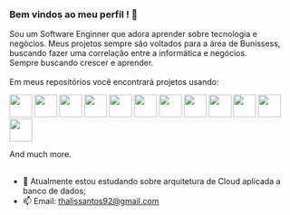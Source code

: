 ### Bem vindos ao meu perfil !  👋
  Sou um Software Enginner que adora aprender sobre tecnologia e negócios. Meus projetos sempre são voltados para a área de Bunissess, buscando fazer uma correlação entre a informática e negócios. <br/> 
  Sempre buscando crescer e aprender.
  <br/> <br/> 
Em meus repositórios você encontrará projetos usando: <br/> 
  <div>
    <img src="https://cdn.jsdelivr.net/gh/devicons/devicon/icons/javascript/javascript-original.svg" width="40px" />
    <img src="https://cdn.jsdelivr.net/gh/devicons/devicon/icons/typescript/typescript-original.svg"  width="40px" />
    <img src="https://cdn.jsdelivr.net/gh/devicons/devicon/icons/python/python-original.svg" width="40px" />
    <img src="https://cdn.jsdelivr.net/gh/devicons/devicon/icons/go/go-original.svg" width="40px" />
    <img src="https://cdn.jsdelivr.net/gh/devicons/devicon/icons/react/react-original.svg" width="40px" />
    <img src="https://cdn.jsdelivr.net/gh/devicons/devicon/icons/nextjs/nextjs-original-wordmark.svg" width="40px" />
    <img src="https://cdn.jsdelivr.net/gh/devicons/devicon/icons/nodejs/nodejs-original.svg" width="40px" />
    <img src="https://cdn.jsdelivr.net/gh/devicons/devicon/icons/graphql/graphql-plain-wordmark.svg" width="40px" />
    <img src="https://user-images.githubusercontent.com/63565773/158056419-bead7734-70dd-4bbb-885e-ccc54a9c872c.jpg" width="40px" />
    <img src="https://cdn.jsdelivr.net/gh/devicons/devicon/icons/terraform/terraform-original.svg" width="40px" />
    <img src="https://cdn.jsdelivr.net/gh/devicons/devicon/icons/docker/docker-original.svg" width="40px" />
    <img src="https://cdn.jsdelivr.net/gh/devicons/devicon/icons/kubernetes/kubernetes-plain.svg" width="40px" />
  
  </div>

  And much more.<br/> <br/> 

- 🔭 Atualmente estou estudando sobre arquitetura de Cloud aplicada a banco de dados; 
- 📫 Email: thalissantos92@gmail.com

